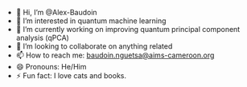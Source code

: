 - 👋 Hi, I’m @Alex-Baudoin
- 👀 I’m interested in quantum machine learning
- 🌱 I’m currently working on improving quantum principal component analysis (qPCA)
- 💞️ I’m looking to collaborate on anything related
- 📫 How to reach me: baudoin.nguetsa@aims-cameroon.org
- 😄 Pronouns: He/Him
- ⚡ Fun fact: I love cats and books.

<!---
Alex-Baudoin/Alex-Baudoin is a ✨ special ✨ repository because its `README.md` (this file) appears on your GitHub profile.
You can click the Preview link to take a look at your changes.
--->
